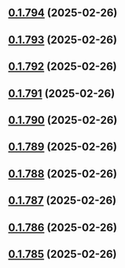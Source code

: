 ## [0.1.794](https://github.com/binary-braids/terraform-oracle/compare/v0.1.793...v0.1.794) (2025-02-26)



## [0.1.793](https://github.com/binary-braids/terraform-oracle/compare/v0.1.792...v0.1.793) (2025-02-26)



## [0.1.792](https://github.com/binary-braids/terraform-oracle/compare/v0.1.791...v0.1.792) (2025-02-26)



## [0.1.791](https://github.com/binary-braids/terraform-oracle/compare/v0.1.790...v0.1.791) (2025-02-26)



## [0.1.790](https://github.com/binary-braids/terraform-oracle/compare/v0.1.789...v0.1.790) (2025-02-26)



## [0.1.789](https://github.com/binary-braids/terraform-oracle/compare/v0.1.788...v0.1.789) (2025-02-26)



## [0.1.788](https://github.com/binary-braids/terraform-oracle/compare/v0.1.787...v0.1.788) (2025-02-26)



## [0.1.787](https://github.com/binary-braids/terraform-oracle/compare/v0.1.786...v0.1.787) (2025-02-26)



## [0.1.786](https://github.com/binary-braids/terraform-oracle/compare/v0.1.785...v0.1.786) (2025-02-26)



## [0.1.785](https://github.com/binary-braids/terraform-oracle/compare/v0.1.784...v0.1.785) (2025-02-26)



